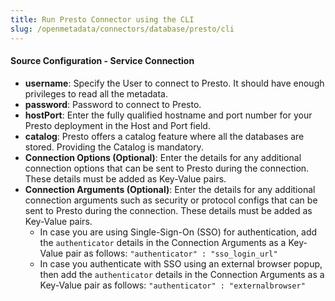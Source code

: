 ```yaml
---
title: Run Presto Connector using the CLI
slug: /openmetadata/connectors/database/presto/cli
---
```


<ConnectorIntro connector="Presto" goal="CLI" hasProfiler="true" hasDBT="true" />

<Requirements />

<PythonMod connector="Presto" module="presto" />

<MetadataIngestionServiceDev service="database" connector="Presto" goal="CLI"/>

<h4>Source Configuration - Service Connection</h4>

- **username**: Specify the User to connect to Presto. It should have enough privileges to read all the metadata.
- **password**: Password to connect to Presto.
- **hostPort**: Enter the fully qualified hostname and port number for your Presto deployment in the Host and Port field.
- **catalog**: Presto offers a catalog feature where all the databases are stored. Providing the Catalog is mandatory.
- **Connection Options (Optional)**: Enter the details for any additional connection options that can be sent to Presto during the connection. These details must be added as Key-Value pairs.
- **Connection Arguments (Optional)**: Enter the details for any additional connection arguments such as security or protocol configs that can be sent to Presto during the connection. These details must be added as Key-Value pairs. 
  - In case you are using Single-Sign-On (SSO) for authentication, add the `authenticator` details in the Connection Arguments as a Key-Value pair as follows: `"authenticator" : "sso_login_url"`
  - In case you authenticate with SSO using an external browser popup, then add the `authenticator` details in the Connection Arguments as a Key-Value pair as follows: `"authenticator" : "externalbrowser"`

<MetadataIngestionConfig service="database" connector="Presto" goal="CLI" hasProfiler="true" hasDBT="true"/>
